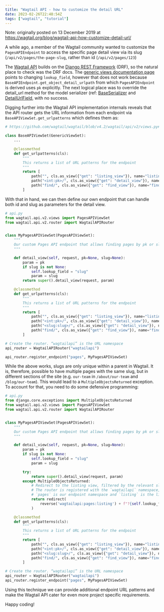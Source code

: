 ```yaml
---
title: "Wagtail API - how to customize the detail URL"
date: 2023-02-26T22:48:54Z
tags: ["wagtail", "tutorial"]
---
```


Note: originally posted on 13 December 2019 at https://wagtail.org/blog/wagtail-api-how-customize-detail-url/

A while ago, a member of the Wagtail community wanted to customize the `PagesAPIEndpoint` to access the specific page detail view via its slug
(`/api/v2/pages/the-page-slug`, rather than id (`/api/v2/pages/123`)

The [Wagtail API](https://docs.wagtail.org/en/latest/advanced_topics/api/v2/configuration.html) builds on the [Django REST Framework](https://www.django-rest-framework.org/) (DRF), so the natural place to check was the DRF docs. The [generic views documentation page](https://www.django-rest-framework.org/api-guide/generic-views/#get_objectself)
points to changing `lookup_field`, however that does not work because `BaseAPIEndpoint.get_object_detail_urlpath` from which `PagesAPIEndpoint`
is derived uses `pk` explicitly. The next logical place was to override the detail_url method for the model serializer (ref: [BaseSerializer](https://github.com/wagtail/wagtail/blob/v4.2/wagtail/api/v2/serializers.py#L285)
and [DetailUrlField](https://github.com/wagtail/wagtail/blob/v4.2/wagtail/api/v2/serializers.py#L31), with no success.

Digging further into the Wagtail API implementation internals reveals that the API router gets the URL information from each endpoint
via `BaseAPIViewSet.get_urlpatterns` which defines them as:


```python
# https://github.com/wagtail/wagtail/blob/v4.2/wagtail/api/v2/views.py#L386-L393

class BaseAPIViewSet(GenericViewSet):
    ...

    @classmethod
    def get_urlpatterns(cls):
        """
        This returns a list of URL patterns for the endpoint
        """
        return [
            path("", cls.as_view({"get": "listing_view"}), name="listing"),
            path("<int:pk>/", cls.as_view({"get": "detail_view"}), name="detail"),
            path("find/", cls.as_view({"get": "find_view"}), name="find"),
        ]
```


With that in hand, we can then define our own endpoint that can handle both id and slug as parameters for the detail view.

```python
# api.py
from wagtail.api.v2.views import PagesAPIViewSet
from wagtail.api.v2.router import WagtailAPIRouter


class MyPagesAPIViewSet(PagesAPIViewSet):
    """
    Our custom Pages API endpoint that allows finding pages by pk or slug
    """

    def detail_view(self, request, pk=None, slug=None):
        param = pk
        if slug is not None:
            self.lookup_field = "slug"
            param = slug
        return super().detail_view(request, param)

    @classmethod
    def get_urlpatterns(cls):
        """
        This returns a list of URL patterns for the endpoint
        """
        return [
            path("", cls.as_view({"get": "listing_view"}), name="listing"),
            path("<int:pk>/", cls.as_view({"get": "detail_view"}), name="detail"),
            path("<slug:slug>/", cls.as_view({"get": "detail_view"}), name="detail"),
            path("find/", cls.as_view({"get": "find_view"}), name="find"),
        ]

# Create the router. “wagtailapi” is the URL namespace
api_router = WagtailAPIRouter("wagtailapi")

api_router.register_endpoint("pages", MyPagesAPIViewSet)
```

While the above works, slugs are only unique within a parent in Wagtail. It is, therefore, possible to have multiple pages with the same slug,
but in different sections of the site (e.g. `our-team` in `/about/our-team` and `/blog/our-team`). This would lead to a `MultipleObjectsReturned`
exception. To account for that, you need to do some defensive programming:

```python
# api.py
from django.core.exceptions import MultipleObjectsReturned
from wagtail.api.v2.views import PagesAPIViewSet
from wagtail.api.v2.router import WagtailAPIRouter


class MyPagesAPIViewSet(PagesAPIViewSet):
    """
    Our custom Pages API endpoint that allows finding pages by pk or slug
    """

    def detail_view(self, request, pk=None, slug=None):
        param = pk
        if slug is not None:
            self.lookup_field = "slug"
            param = slug

        try:
            return super().detail_view(request, param)
        except MultipleObjectsReturned:
            # Redirect to the listing view, filtered by the relevant slug
            # The router is registered with the `wagtailapi` namespace,
            # `pages` is our endpoint namespace and `listing` is the listing view url name.
            return redirect(
                reverse('wagtailapi:pages:listing') + f"?{self.lookup_field}={param}"
            )

    @classmethod
    def get_urlpatterns(cls):
        """
        This returns a list of URL patterns for the endpoint
        """
        return [
            path("", cls.as_view({"get": "listing_view"}), name="listing"),
            path("<int:pk>/", cls.as_view({"get": "detail_view"}), name="detail"),
            path("<slug:slug>/", cls.as_view({"get": "detail_view"}), name="detail"),
            path("find/", cls.as_view({"get": "find_view"}), name="find"),
        ]

# Create the router. “wagtailapi” is the URL namespace
api_router = WagtailAPIRouter("wagtailapi")
api_router.register_endpoint("pages", MyPagesAPIViewSet)
```

Using this technique we can provide additional endpoint URL patterns and make the Wagtail API cater for even more project specific requirements.

Happy coding!